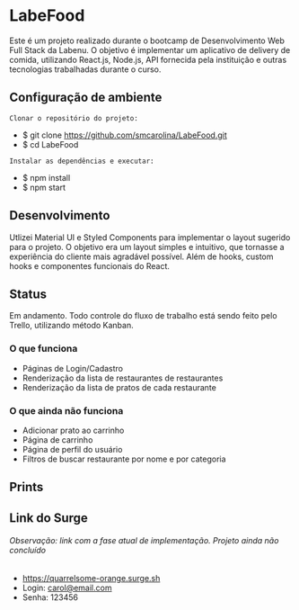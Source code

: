 # LabeFood
Este é um projeto realizado durante o bootcamp de Desenvolvimento Web Full Stack da Labenu. O objetivo é implementar um aplicativo de delivery de comida, utilizando React.js, Node.js,  API fornecida pela instituição e outras tecnologias trabalhadas durante o curso. 

## Configuração de ambiente

```
Clonar o repositório do projeto:
```
- $ git clone https://github.com/smcarolina/LabeFood.git
- $ cd LabeFood

```
Instalar as dependências e executar:
```
- $ npm install
- $ npm start

## Desenvolvimento
Utlizei Material UI e Styled Components para implementar o layout sugerido para o projeto. O objetivo era um layout simples e intuitivo, que tornasse a experiência do cliente mais agradável possível.
Além de hooks, custom hooks e componentes funcionais do React.

## Status

Em andamento. 
Todo controle do fluxo de trabalho está sendo feito pelo Trello, utilizando método Kanban.

### O que funciona
- Páginas de Login/Cadastro
- Renderização da lista de restaurantes de restaurantes
- Renderização da lista de pratos de cada restaurante

### O que ainda não funciona
- Adicionar prato ao carrinho
- Página de carrinho
- Página de perfil do usuário
- Filtros de buscar restaurante por nome e por categoria
## Prints

## Link do Surge 
###### Observação: link com a fase atual de implementação. Projeto ainda não concluído
- https://quarrelsome-orange.surge.sh
- Login: carol@email.com
- Senha: 123456

